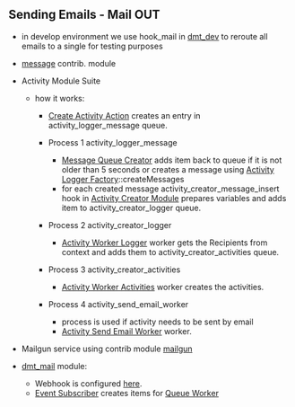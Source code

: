 ## Sending Emails - Mail OUT
   - in develop environment we use hook_mail in [dmt_dev](../../modules/environment/dev/dmt_dev/dmt_dev.module) to reroute all emails to a single for testing purposes

   - [message](../../../../modules/contrib/message/message.info.yml) contrib. module

   - Activity Module Suite
     - how it works:
       - [Create Activity Action](../../modules/custom/activity/activity_basics/src/Plugin/ActivityAction/CreateActivityAction.php) creates an entry in activity_logger_message queue.
         
       - Process 1 activity_logger_message         
         - [Message Queue Creator](../../modules/custom/activity/activity_logger/src/Plugin/QueueWorker/MessageQueueCreator.php) adds item back to queue if it is not older than 5 seconds or creates a message using [Activity Logger Factory](../../modules/custom/activity/activity_logger/src/Service/ActivityLoggerFactory.php)::createMessages
         - for each created message activity_creator_message_insert hook in [Activity Creator Module](../../modules/custom/activity/activity_creator/activity_creator.module) prepares
         variables and adds item to activity_creator_logger queue.
         
       - Process 2 activity_creator_logger         
         - [Activity Worker Logger](../../modules/custom/activity/activity_creator/src/Plugin/QueueWorker/ActivityWorkerLogger.php) worker gets the Recipients from context and adds them to activity_creator_activities queue.
         
       - Process 3 activity_creator_activities         
         - [Activity Worker Activities](../../modules/custom/activity/activity_creator/src/Plugin/QueueWorker/ActivityWorkerActivities.php) worker creates the activities.

       - Process 4 activity_send_email_worker
         - process is used if activity needs to be sent by email     
         - [Activity Send Email Worker](../../modules/custom/activity/activity_send/modules/activity_send_email/src/Plugin/QueueWorker/ActivitySendEmailWorker.php) worker.

   - Mailgun service using contrib module [mailgun](../../../modules/contrib/mailgun/mailgun.info.yml)

   - [dmt_mail](../../modules/custom/dmt_mail/dmt_mail.info.yml) module:
     - Webhook is configured [here](http://local.dv.com/admin/config/services/webhook/mailgun/edit).
     - [Event Subscriber](../../modules/custom/dmt_mail/src/EventSubscriber/MailgunWebhookEvent.php) creates items for [Queue Worker](../../modules/custom/dmt_mail/src/Plugin/QueueWorker/MailgunWorker.php)
